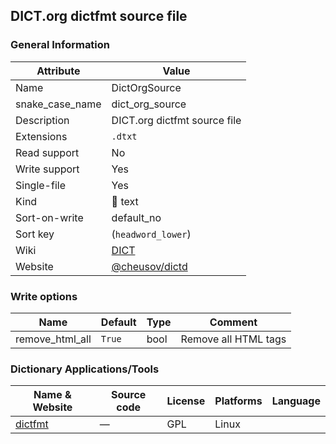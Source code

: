 ## DICT.org dictfmt source file

### General Information

| Attribute       | Value                                              |
| --------------- | -------------------------------------------------- |
| Name            | DictOrgSource                                      |
| snake_case_name | dict_org_source                                    |
| Description     | DICT.org dictfmt source file                       |
| Extensions      | `.dtxt`                                            |
| Read support    | No                                                 |
| Write support   | Yes                                                |
| Single-file     | Yes                                                |
| Kind            | 📝 text                                             |
| Sort-on-write   | default_no                                         |
| Sort key        | (`headword_lower`)                                 |
| Wiki            | [DICT](https://en.wikipedia.org/wiki/DICT)         |
| Website         | [@cheusov/dictd](https://github.com/cheusov/dictd) |

### Write options

| Name            | Default | Type | Comment              |
| --------------- | ------- | ---- | -------------------- |
| remove_html_all | `True`  | bool | Remove all HTML tags |

### Dictionary Applications/Tools

| Name & Website                                 | Source code | License | Platforms | Language |
| ---------------------------------------------- | ----------- | ------- | --------- | -------- |
| [dictfmt](https://linux.die.net/man/1/dictfmt) | ―           | GPL     | Linux     |          |
